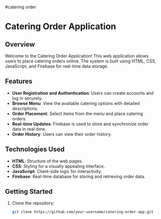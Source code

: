#catering order
# Catering Order Application

## Overview

Welcome to the Catering Order Application! This web application allows users to place catering orders online. The system is built using HTML, CSS, JavaScript, and Firebase for real-time data storage.

## Features

- **User Registration and Authentication**: Users can create accounts and log in securely.
- **Browse Menu**: View the available catering options with detailed descriptions.
- **Order Placement**: Select items from the menu and place catering orders.
- **Real-time Updates**: Firebase is used to store and synchronize order data in real-time.
- **Order History**: Users can view their order history.

## Technologies Used

- **HTML**: Structure of the web pages.
- **CSS**: Styling for a visually appealing interface.
- **JavaScript**: Client-side logic for interactivity.
- **Firebase**: Real-time database for storing and retrieving order data.

## Getting Started

1. Clone the repository:

   ```bash
   git clone https://github.com/your-username/catering-order-app.git
